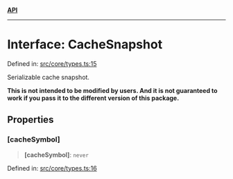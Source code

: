 [**API**](../../API.md)

***

# Interface: CacheSnapshot

Defined in: [src/core/types.ts:15](https://github.com/inokawa/virtua/blob/75785cbff53d7623e0d1d97028eb886458aa7636/src/core/types.ts#L15)

Serializable cache snapshot.

**This is not intended to be modified by users. And it is not guaranteed to work if you pass it to the different version of this package.**

## Properties

### \[cacheSymbol\]

> **\[cacheSymbol\]**: `never`

Defined in: [src/core/types.ts:16](https://github.com/inokawa/virtua/blob/75785cbff53d7623e0d1d97028eb886458aa7636/src/core/types.ts#L16)
